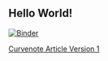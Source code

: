 ## Hello World!

[![Binder](https://mybinder.org/badge_logo.svg)](https://mybinder.org/v2/gh/arinbasu/june_2021_19/main?filepath=analyses_ml_june_2021.ipynb)

[Curvenote Article Version 1](curvenote_article_v1.md)
